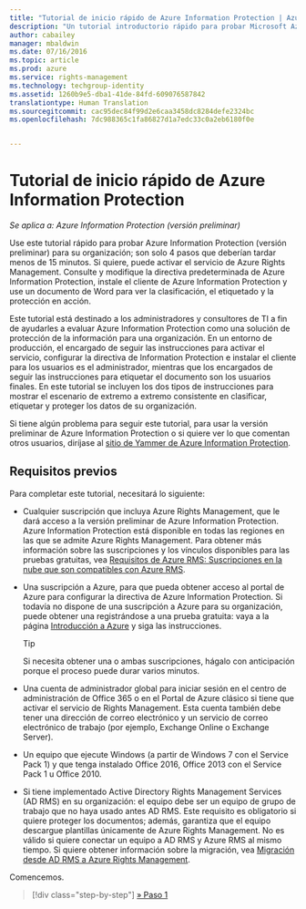 ```yaml
---
title: "Tutorial de inicio rápido de Azure Information Protection | Azure Rights Management"
description: "Un tutorial introductorio rápido para probar Microsoft Azure Information Protection para su organización en solo 4 pasos que deberían tardar menos de 15 minutos."
author: cabailey
manager: mbaldwin
ms.date: 07/16/2016
ms.topic: article
ms.prod: azure
ms.service: rights-management
ms.technology: techgroup-identity
ms.assetid: 1260b9e5-dba1-41de-84fd-609076587842
translationtype: Human Translation
ms.sourcegitcommit: cac95dec84f99d2e6caa3458dc8284defe2324bc
ms.openlocfilehash: 7dc988365c1fa86827d1a7edc33c0a2eb6180f0e


---
```


# Tutorial de inicio rápido de Azure Information Protection 

*Se aplica a: Azure Information Protection (versión preliminar)*

Use este tutorial rápido para probar Azure Information Protection (versión preliminar) para su organización; son solo 4 pasos que deberían tardar menos de 15 minutos. Si quiere, puede activar el servicio de Azure Rights Management. Consulte y modifique la directiva predeterminada de Azure Information Protection, instale el cliente de Azure Information Protection y use un documento de Word para ver la clasificación, el etiquetado y la protección en acción.

Este tutorial está destinado a los administradores y consultores de TI a fin de ayudarles a evaluar Azure Information Protection como una solución de protección de la información para una organización. En un entorno de producción, el encargado de seguir las instrucciones para activar el servicio, configurar la directiva de Information Protection e instalar el cliente para los usuarios es el administrador, mientras que los encargados de seguir las instrucciones para etiquetar el documento son los usuarios finales. En este tutorial se incluyen los dos tipos de instrucciones para mostrar el escenario de extremo a extremo consistente en clasificar, etiquetar y proteger los datos de su organización. 

Si tiene algún problema para seguir este tutorial, para usar la versión preliminar de Azure Information Protection o si quiere ver lo que comentan otros usuarios, diríjase al [sitio de Yammer de Azure Information Protection](https://www.yammer.com/askipteam/#/threads/inGroup?type=in_group&feedId=8652489&view=all).

## Requisitos previos 
Para completar este tutorial, necesitará lo siguiente:

- Cualquier suscripción que incluya Azure Rights Management, que le dará acceso a la versión preliminar de Azure Information Protection. Azure Information Protection está disponible en todas las regiones en las que se admite Azure Rights Management. Para obtener más información sobre las suscripciones y los vínculos disponibles para las pruebas gratuitas, vea [Requisitos de Azure RMS: Suscripciones en la nube que son compatibles con Azure RMS](../get-started/requirements-subscriptions.md).

- Una suscripción a Azure, para que pueda obtener acceso al portal de Azure para configurar la directiva de Azure Information Protection. Si todavía no dispone de una suscripción a Azure para su organización, puede obtener una registrándose a una prueba gratuita: vaya a la página [Introducción a Azure](https://account.windowsazure.com/organization) y siga las instrucciones.

  > [!TIP] 
  > Si necesita obtener una o ambas suscripciones, hágalo con anticipación porque el proceso puede durar varios minutos.

- Una cuenta de administrador global para iniciar sesión en el centro de administración de Office 365 o en el Portal de Azure clásico si tiene que activar el servicio de Rights Management. Esta cuenta también debe tener una dirección de correo electrónico y un servicio de correo electrónico de trabajo (por ejemplo, Exchange Online o Exchange Server).

- Un equipo que ejecute Windows (a partir de Windows 7 con el Service Pack 1) y que tenga instalado Office 2016, Office 2013 con el Service Pack 1 u Office 2010. 

- Si tiene implementado Active Directory Rights Management Services (AD RMS) en su organización: el equipo debe ser un equipo de grupo de trabajo que no haya usado antes AD RMS. Este requisito es obligatorio si quiere proteger los documentos; además, garantiza que el equipo descargue plantillas únicamente de Azure Rights Management. No es válido si quiere conectar un equipo a AD RMS y Azure RMS al mismo tiempo. Si quiere obtener información sobre la migración, vea [Migración desde AD RMS a Azure Rights Management](../plan-design/migrate-from-ad-rms-to-azure-rms.md).   

Comencemos.

>[!div class="step-by-step"]
[&#187; Paso 1](infoprotect-tutorial-step1.md)





<!--HONumber=Jul16_HO3-->


